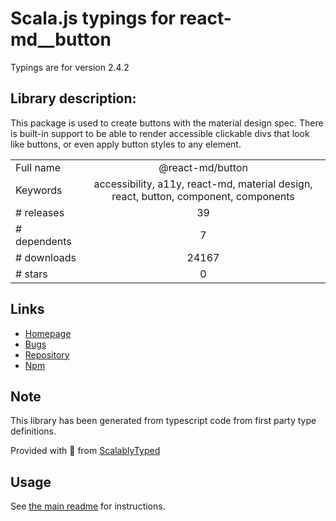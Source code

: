 
# Scala.js typings for react-md__button

Typings are for version 2.4.2

## Library description:
This package is used to create buttons with the material design spec. There is built-in support to be able to render accessible clickable divs that look like buttons, or even apply button styles to any element.

|                    |                 |
| ------------------ | :-------------: |
| Full name          | @react-md/button |
| Keywords           | accessibility, a11y, react-md, material design, react, button, component, components |
| # releases         | 39 |
| # dependents       | 7 |
| # downloads        | 24167 |
| # stars            | 0 |

## Links
- [Homepage](https://react-md.dev/packages/button/demos)
- [Bugs](https://github.com/mlaursen/react-md/issues)
- [Repository](https://github.com/mlaursen/react-md)
- [Npm](https://www.npmjs.com/package/%40react-md%2Fbutton)
    


## Note
This library has been generated from typescript code from first party type definitions.

Provided with :purple_heart: from [ScalablyTyped](https://github.com/oyvindberg/ScalablyTyped)

## Usage
See [the main readme](../../readme.md) for instructions.



